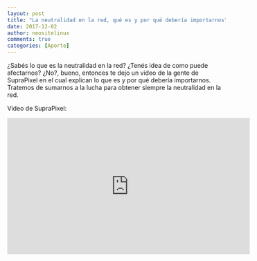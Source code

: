 ```yaml
---
layout: post
title: "La neutralidad en la red, qué es y por qué debería importarnos"
date: 2017-12-02
author: neositelinux
comments: true
categories: [Aporte]
---
```


¿Sabés lo que es la neutralidad en la red? ¿Tenés idea de como puede afectarnos? ¿No?, bueno, entonces te dejo un video de la gente de SupraPixel en el cual explican lo que es y por qué debería importarnos. Tratemos de sumarnos a la lucha para obtener siempre la neutralidad en la red.

Video de SupraPixel:
<iframe width="560" height="315" src="https://www.youtube.com/embed/UAhWhXyROVo" frameborder="0" allowfullscreen></iframe>